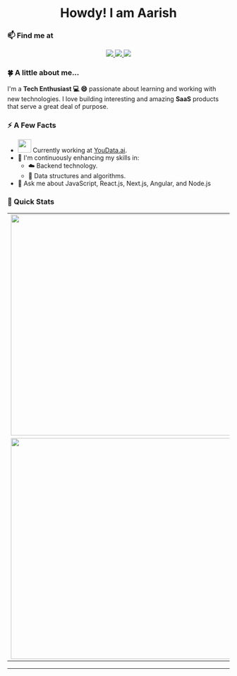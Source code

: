 

<h1 align="center"> Howdy! I am Aarish </h1>

### :mailbox: Find me at 
<p align="center">
  <a href="https://github.com/aarishali0" target="_blank">
    <img src="http://img.shields.io/badge/-Github-black?style=flat-square&logo=github"/>
  </a>
  <a href="https://stackshare.io/aliarish012/tech-stack" target="_blank">
    <img src="http://img.shields.io/badge/tech-stack-0690fa.svg?style=flat"/>
  </a>
  <a href="https://www.linkedin.com/in/aarishali0/" target="_blank">
    <img src="https://img.shields.io/badge/LinkedIn-aarish-2867B2"/>
  </a>
</p>

### :four_leaf_clover: A little about me...  

I'm a **Tech Enthusiast :computer: :smile:** passionate about learning and working with new technologies. I love building interesting and amazing **SaaS** products that serve a great deal of purpose.

### :zap: A Few Facts
- <img src="https://media.giphy.com/media/WUlplcMpOCEmTGBtBW/giphy.gif" width="30"> Currently working at  <a href="https://about.youdata.ai" target="_blank">YouData.ai</a>. 
- :seedling: I'm continuously enhancing my skills in:
  - :cloud: Backend technology.
  - :robot: Data structures and algorithms.
- :speech_balloon: Ask me about JavaScript, React.js, Next.js, Angular, and Node.js

### :rocket: Quick Stats
<table align="center">
  <tr>
    <td align="center">
        <img width='500px' src="https://my-stats-43gk.vercel.app/api?username=aarishali0&show_icons=true&theme=algolia&hide=contribs,issues&show=discussions_answered&rank_icon=github&include_all_commits=true&card_width=150" />
    </td>
    <td align="center">
      <img width='500px' src="https://github-readme-streak-stats-git-main-davids-projects-ad77adcc.vercel.app/?user=aarishali0&theme=algolia"/>
    </td>
  </tr>
  <tr>
    <td align="center">
        <img width='500px' src="https://my-stats-43gk.vercel.app/api/top-langs/?username=aarishali0&hide=html,scss,css&langs_count=8&layout=compact&theme=algolia&card_width=150" />
    </td>
    <td align="center">
      <img width='500px' src="https://github-profile-trophy.vercel.app/?username=aarishali0&theme=algolia&no-frame=true&title=Commits,PullRequest,Experience&column=-1&row=1"/>
    </td>
  </tr>
</table>

---
